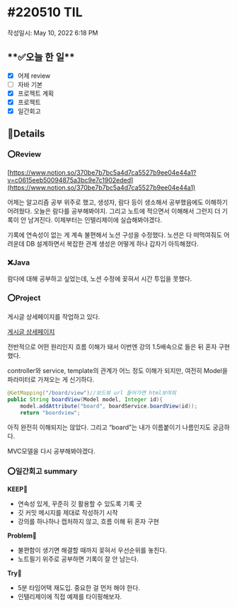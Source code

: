 # #220510 TIL

작성일시: May 10, 2022 6:18 PM

## \***\*✅오늘 한 일\*\***

- [x] 어제 review
- [ ] 자바 기본
- [x] 프로젝트 계획
- [x] 프로젝트
- [x] 일간회고

## 💌Details

### ⭕Review

[https://www.notion.so/370be7b7bc5a4d7ca5527b9ee04e44a1?v=c0615eeb50094875a3bc9e7c1902eded](https://www.notion.so/370be7b7bc5a4d7ca5527b9ee04e44a1)

어제는 알고리즘 공부 위주로 했고, 생성자, 람다 등이 생소해서 공부했음에도 이해하기 어려웠다. 오늘은 람다를 공부해봐야지. 그리고 노트에 적으면서 이해해서 그런지 더 기록이 안 남겨진다. 이제부터는 인텔리제이에 실습해봐야겠다.

기록에 연속성이 없는 게 계속 불편해서 노션 구성을 수정했다. 노션은 다 떠먹여줘도 어려운데 DB 설계하면서 복잡한 관계 생성은 어떻게 하나 갑자기 아득해졌다.

### ❌Java

람다에 대해 공부하고 싶었는데, 노션 수정에 꽂혀서 시간 투입을 못했다.

### ⭕Project

게시글 상세페이지를 작업하고 있다.

[게시글 상세페이지](https://www.notion.so/09a3aac602e7452c9f14f901c2962872)

전반적으로 어떤 원리인지 흐름 이해가 돼서 이번엔 강의 1.5배속으로 들은 뒤 혼자 구현했다.

controller와 service, template의 관계가 어느 정도 이해가 되지만, 여전히 Model을 파라미터로 가져오는 게 신기하다.

```java
@GetMapping("/board/view")//보드뷰 url 들어가면 html보여줘
public String boardView(Model model, Integer id){
    model.addAttribute("board", boardService.boardView(id));
    return "boardview";
```

아직 완전히 이해되지는 않았다. 그리고 “board”는 내가 이름붙이기 나름인지도 궁금하다.

MVC모델을 다시 공부해봐야겠다.

### ⭕일간회고 summary

**KEEP🚩**

- 연속성 있게, 꾸준히 깃 활용할 수 있도록 기록 굿
- 깃 커밋 메시지를 제대로 작성하기 시작
- 강의를 하나하나 캡처하지 않고, 흐름 이해 뒤 혼자 구현

**Problem🚨**

- 불편함이 생기면 해결할 때까지 꽂혀서 우선순위를 놓친다.
- 노트필기 위주로 공부하면 기록이 잘 안 남는다.

**Try🌱**

- 5분 타임어택 재도입. 중요한 걸 먼저 해야 한다.
- 인텔리제이에 직접 예제를 타이핑해보자.
